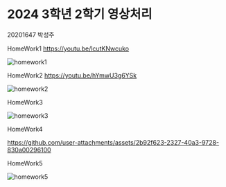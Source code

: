 # 2024 3학년 2학기 영상처리
20201647 박성주

HomeWork1 https://youtu.be/lcutKNwcuko

![homework1](https://github.com/user-attachments/assets/4730de12-3f84-46a1-9198-59f04222d9f5)

HomeWork2 https://youtu.be/hYmwU3g6YSk

![homework2](https://github.com/user-attachments/assets/a1984e07-851a-462a-8a35-5677c078a5d9)


HomeWork3


![homework3](https://github.com/user-attachments/assets/9b2c7d7e-9599-4626-8bd3-06de381bd701)

HomeWork4



https://github.com/user-attachments/assets/2b92f623-2327-40a3-9728-830a00296100



HomeWork5

![homework5](https://github.com/user-attachments/assets/175ab9e8-c100-4098-99e5-cf5a1c863f4f)
